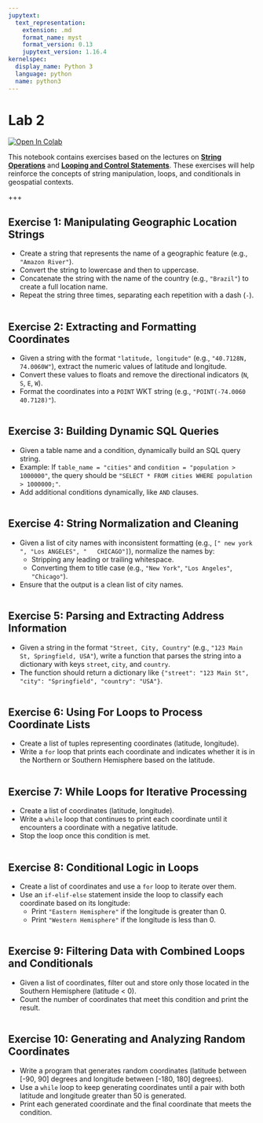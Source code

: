```yaml
---
jupytext:
  text_representation:
    extension: .md
    format_name: myst
    format_version: 0.13
    jupytext_version: 1.16.4
kernelspec:
  display_name: Python 3
  language: python
  name: python3
---
```


# Lab 2

[![Open In Colab](https://colab.research.google.com/assets/colab-badge.svg)](https://colab.research.google.com/github/giswqs/geog-510/blob/main/book/labs/lab_02.ipynb)

This notebook contains exercises based on the lectures on [**String Operations**](https://geog-510.gishub.org/book/python/04_string_operations.html) and [**Looping and Control Statements**](https://geog-510.gishub.org/book/python/05_looping.html). These exercises will help reinforce the concepts of string manipulation, loops, and conditionals in geospatial contexts.

+++

## Exercise 1: Manipulating Geographic Location Strings

- Create a string that represents the name of a geographic feature (e.g., `"Amazon River"`).
- Convert the string to lowercase and then to uppercase.
- Concatenate the string with the name of the country (e.g., `"Brazil"`) to create a full location name.
- Repeat the string three times, separating each repetition with a dash (`-`).

```{code-cell} ipython3

```

## Exercise 2: Extracting and Formatting Coordinates

- Given a string with the format `"latitude, longitude"` (e.g., `"40.7128N, 74.0060W"`), extract the numeric values of latitude and longitude.
- Convert these values to floats and remove the directional indicators (`N`, `S`, `E`, `W`).
- Format the coordinates into a `POINT` WKT string (e.g., `"POINT(-74.0060 40.7128)"`).

```{code-cell} ipython3

```

## Exercise 3: Building Dynamic SQL Queries

- Given a table name and a condition, dynamically build an SQL query string.
- Example: If `table_name = "cities"` and `condition = "population > 1000000"`, the query should be `"SELECT * FROM cities WHERE population > 1000000;"`.
- Add additional conditions dynamically, like `AND` clauses.

```{code-cell} ipython3

```

## Exercise 4: String Normalization and Cleaning

- Given a list of city names with inconsistent formatting (e.g., `[" new york ", "Los ANGELES", "   CHICAGO"]`), normalize the names by:
  - Stripping any leading or trailing whitespace.
  - Converting them to title case (e.g., `"New York"`, `"Los Angeles"`, `"Chicago"`).
- Ensure that the output is a clean list of city names.

```{code-cell} ipython3

```

## Exercise 5: Parsing and Extracting Address Information

- Given a string in the format `"Street, City, Country"` (e.g., `"123 Main St, Springfield, USA"`), write a function that parses the string into a dictionary with keys `street`, `city`, and `country`.
- The function should return a dictionary like `{"street": "123 Main St", "city": "Springfield", "country": "USA"}`.

```{code-cell} ipython3

```

## Exercise 6: Using For Loops to Process Coordinate Lists

- Create a list of tuples representing coordinates (latitude, longitude).
- Write a `for` loop that prints each coordinate and indicates whether it is in the Northern or Southern Hemisphere based on the latitude.

```{code-cell} ipython3

```

## Exercise 7: While Loops for Iterative Processing

- Create a list of coordinates (latitude, longitude).
- Write a `while` loop that continues to print each coordinate until it encounters a coordinate with a negative latitude.
- Stop the loop once this condition is met.

```{code-cell} ipython3

```

## Exercise 8: Conditional Logic in Loops

- Create a list of coordinates and use a `for` loop to iterate over them.
- Use an `if-elif-else` statement inside the loop to classify each coordinate based on its longitude:
  - Print `"Eastern Hemisphere"` if the longitude is greater than 0.
  - Print `"Western Hemisphere"` if the longitude is less than 0.

```{code-cell} ipython3

```

## Exercise 9: Filtering Data with Combined Loops and Conditionals

- Given a list of coordinates, filter out and store only those located in the Southern Hemisphere (latitude < 0).
- Count the number of coordinates that meet this condition and print the result.

```{code-cell} ipython3

```

## Exercise 10: Generating and Analyzing Random Coordinates

- Write a program that generates random coordinates (latitude between [-90, 90] degrees and longitude between [-180, 180] degrees).
- Use a `while` loop to keep generating coordinates until a pair with both latitude and longitude greater than 50 is generated.
- Print each generated coordinate and the final coordinate that meets the condition.

```{code-cell} ipython3

```
